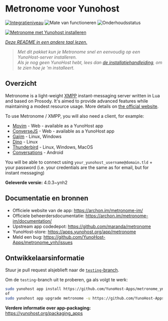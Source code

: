 <!--
NB: Deze README is automatisch gegenereerd door <https://github.com/YunoHost/apps/tree/master/tools/readme_generator>
Hij mag NIET handmatig aangepast worden.
-->

# Metronome voor Yunohost

[![Integratieniveau](https://dash.yunohost.org/integration/metronome.svg)](https://ci-apps.yunohost.org/ci/apps/metronome/) ![Mate van functioneren](https://ci-apps.yunohost.org/ci/badges/metronome.status.svg) ![Onderhoudsstatus](https://ci-apps.yunohost.org/ci/badges/metronome.maintain.svg)

[![Metronome met Yunohost installeren](https://install-app.yunohost.org/install-with-yunohost.svg)](https://install-app.yunohost.org/?app=metronome)

*[Deze README in een andere taal lezen.](./ALL_README.md)*

> *Met dit pakket kun je Metronome snel en eenvoudig op een YunoHost-server installeren.*  
> *Als je nog geen YunoHost hebt, lees dan [de installatiehandleiding](https://yunohost.org/install), om te zien hoe je 'm installeert.*

## Overzicht

Metronome is a light-weight [XMPP](https://en.wikipedia.org/wiki/XMPP) instant-messaging server written in Lua and based on Prosody. It's aimed to provide advanced features while maintaining a modest resource usage. More details on [the official website](https://archon.im/metronome-im/).

To use Metronome / XMPP, you will also need a client, for example:

- [Movim](https://movim.eu) - Web - available as a YunoHost app
- [ConverseJS](https://conversejs.org) - Web - available as a YunoHost app
- [Gajim](https://gajim.org/) - Linux, Windows
- [Dino](https://dino.im) - Linux
- [Thunderbird](https://www.thunderbird.net/fr/) - Linux, Windows, MacOS
- [Conversations](https://conversations.im/) - Android

You will be able to connect using `your_yunohost_username@domain.tld` + your password (i.e. your credentials are the same as for email, but for instant messaging)


**Geleverde versie:** 4.0.3~ynh2
## Documentatie en bronnen

- Officiele website van de app: <https://archon.im/metronome-im/>
- Officiele beheerdersdocumentatie: <https://archon.im/metronome-im/documentation/>
- Upstream app codedepot: <https://github.com/maranda/metronome>
- YunoHost-store: <https://apps.yunohost.org/app/metronome>
- Meld een bug: <https://github.com/YunoHost-Apps/metronome_ynh/issues>

## Ontwikkelaarsinformatie

Stuur je pull request alsjeblieft naar de [`testing`-branch](https://github.com/YunoHost-Apps/metronome_ynh/tree/testing).

Om de `testing`-branch uit te proberen, ga als volgt te werk:

```bash
sudo yunohost app install https://github.com/YunoHost-Apps/metronome_ynh/tree/testing --debug
of
sudo yunohost app upgrade metronome -u https://github.com/YunoHost-Apps/metronome_ynh/tree/testing --debug
```

**Verdere informatie over app-packaging:** <https://yunohost.org/packaging_apps>
